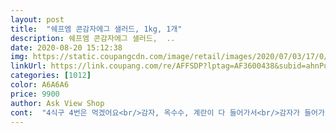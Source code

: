```yaml
---
layout: post 
title:  "쉐프엠 콘감자에그 샐러드, 1kg, 1개" 
description: 쉐프엠 콘감자에그 샐러드,  ..
date: 2020-08-20 15:12:38 
img: https://static.coupangcdn.com/image/retail/images/2020/07/03/17/0/2c03b585-f29c-4776-ae49-3145c2bf48db.jpg 
linkUrl: https://link.coupang.com/re/AFFSDP?lptag=AF3600438&subid=ahnPublicAsk&pageKey=1777234299&itemId=3026334798&vendorItemId=71014445000&traceid=V0-113-90d82a3be274b5ec 
categories: [1012] 
color: A6A6A6 
price: 9900 
author: Ask View Shop 
cont:  "4식구 4번은 먹겠어요<br/>감자, 옥수수, 계란이 다 들어가서<br/>감자가 들어가서 그런지 덩어리가 큰 감자는 짤때 조금 걸렸지만 먹을때는 식감이 있어서 좋았어요.<br/><br/>감자랑 옥수수도 입안에서 가득 씹혀서 만족스러웠습니다<br/>구매해보니 가격도 적당합니다<br/>다들 군소리 없이 잘 먹어 좋네요^^<br/>다음에 구매할때는 치즈맛도 같이 사봐야겠어요<br/>더 좋아보여요<br/>마요네즈가 들어가있어서 고소하고<br/>맛도 좋고 간편하고 시간도 절약되고<br/>모닝빵도 잘 어울릴 듯요<br/>배송도 빨리오고 아이스팩도 세개나 같이 넣어줘서<br/>비싼 줄 알았는데<br/>빵 반으로 갈라서 베이컨 한장 넣고 간단하게 샐러드 쭉 짜면 끝이에요!! 너무너무 간편하더라구요.<br/><br/>빵에 잼 발라먹고, 햄치즈 넣어먹는거 질려가는 와중에 신기한 제품이어서 구매 해봤어요<br/>뻥에 발라서 먹어보는데 밖에서 사먹는 브런치 처럼 너무 맛있어요!<br/>샌드위치 샐러드라 해서 구매했지만 그냥 숟가락으로 퍼먹어도 든든하고 짜지않아서 계속 들어가요! 샌드위치 안만들고 그냥 다먹을 듯ㅋㅋㅋㅋ<br/>샌드위치에 딱이네요<br/>식빵위에 바른다음에 치즈까지 뿌려서 오븐에 구워먹으니<br/>신선한 상태로 잘 받았습니다.<br/><br/>아침으로 샌드위치 해먹고싶어서 주문했는데 완전 대만족입니다.<br/><br/>애들 점심 간식 챙기느라 바빴는데<br/>영양도 좋아보입니다<br/>완전 맛있습니다.<br/><br/>왠만한 브런치 부럽지 않더라구요 ㅎㅎ<br/>유통기한도 넉넉해서 걱정없이 먹을 수 있을거같네요<br/>이것저것 씹혀서<br/>인스타 자랑용으로 과일이랑 커피 얹으니 피크닉 분위기도 내보았어요!!ㅋㅋㅋㅋ<br/>제가 만든 것보다<br/>처음엔 양이 꽤 많아서 다 먹을 수 있을지 걱정됐는데<br/>캡이 있어서 보관도 간편해요<br/>한번 먹고나니 그런 걱정이 사라졌네요<br/>" 
---
```


